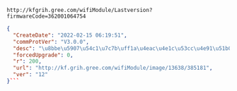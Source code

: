 `http://kfgrih.gree.com/wifiModule/Lastversion?firmwareCode=362001064754`

```json
{
  "CreateDate": "2022-02-15 06:19:51",
  "commProtVer": "V3.0.0",
  "desc": "\u8bbe\u5907\u54c1\u7c7b\uff1a\u4eac\u4e1c\u53cc\u4e91\u51b0\u7bb1\r\n\u66f4\u65b0\u539f\u56e0\uff1aOTA\u5347\u7ea7\r\n\u8d1f\u8d23\u4eba\uff1a\u8c2d\u9e3f\u5f6a",
  "forcedUpgrade": 0,
  "r": 200,
  "url": "http://kf.grih.gree.com/wifiModule/image/13638/385181",
  "ver": "12"
}```